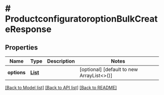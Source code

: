 # # ProductconfiguratoroptionBulkCreateResponse


## Properties 


Name | Type | Description | Notes
------------ | ------------- | ------------- | -------------
**options**| [**List<ProductconfiguratoroptionEntity>**](ProductconfiguratoroptionEntity.md) |   | [optional] [default to new ArrayList<>()]


[[Back to Model list]](../../README.md#models) [[Back to API list]](../../README.md#endpoints) [[Back to README]](../../README.md)

